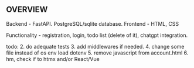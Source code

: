 ## OVERVIEW

Backend - FastAPI.
PostgreSQL/sqlite database.
Frontend - HTML, CSS

Functionality - registration, login, todo list (delete of it), chatgpt integration.

todo:
2. do adequate tests
3. add middlewares if needed. 
4. change some file instead of os env load dotenv
5. remove javascript from account.html
6. hm, check if to htmx and/or React/Vue